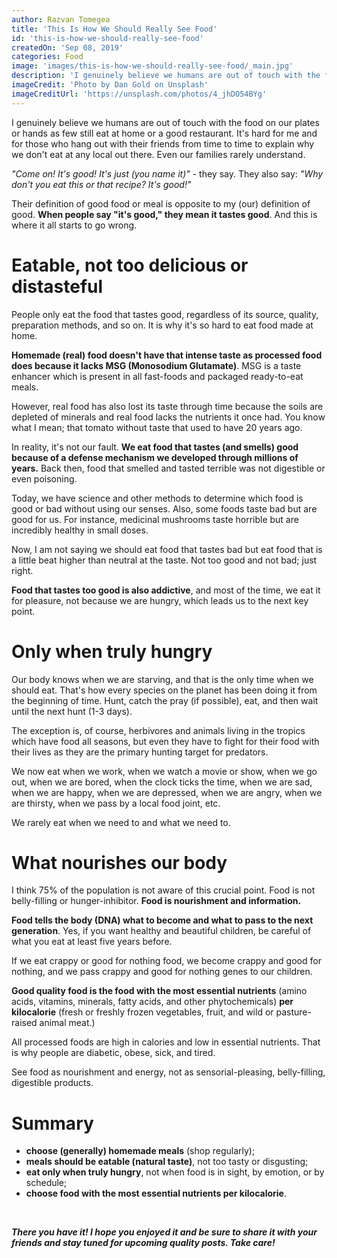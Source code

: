 ```yaml
---
author: Razvan Tomegea
title: 'This Is How We Should Really See Food'
id: 'this-is-how-we-should-really-see-food'
createdOn: 'Sep 08, 2019'
categories: Food
image: 'images/this-is-how-we-should-really-see-food/_main.jpg'
description: 'I genuinely believe we humans are out of touch with the food on our plates or hands as few still eat at home or a good restaurant.'
imageCredit: 'Photo by Dan Gold on Unsplash'
imageCreditUrl: 'https://unsplash.com/photos/4_jhDO54BYg'
---
```


I genuinely believe we humans are out of touch with the food on our plates or hands as few still eat at home or a good restaurant.
It's hard for me and for those who hang out with their friends from time to time to explain why we don't eat at any local out there. Even our families rarely understand.

*"Come on! It's good! It's just (you name it)"* - they say.
They also say: *"Why don't you eat this or that recipe? It's good!"*

Their definition of good food or meal is opposite to my (our) definition of good. **When people say "it's good," they mean it tastes good**. And this is where it all starts to go wrong.

# Eatable, not too delicious or distasteful

People only eat the food that tastes good, regardless of its source, quality, preparation methods, and so on. It is why it's so hard to eat food made at home.

**Homemade (real) food doesn't have that intense taste as processed food does because it lacks MSG (Monosodium Glutamate)**. MSG is a taste enhancer which is present in all fast-foods and packaged ready-to-eat meals.

However, real food has also lost its taste through time because the soils are depleted of minerals and real food lacks the nutrients it once had. You know what I mean; that tomato without taste that used to have 20 years ago.

In reality, it's not our fault. **We eat food that tastes (and smells) good because of a defense mechanism we developed through millions of years.** Back then, food that smelled and tasted terrible was not digestible or even poisoning.

Today, we have science and other methods to determine which food is good or bad without using our senses. Also, some foods taste bad but are good for us. For instance, medicinal mushrooms taste horrible but are incredibly healthy in small doses.

Now, I am not saying we should eat food that tastes bad but eat food that is a little beat higher than neutral at the taste. Not too good and not bad; just right.

**Food that tastes too good is also addictive**, and most of the time, we eat it for pleasure, not because we are hungry, which leads us to the next key point.

# Only when truly hungry

Our body knows when we are starving, and that is the only time when we should eat. That's how every species on the planet has been doing it from the beginning of time. Hunt, catch the pray (if possible), eat, and then wait until the next hunt (1-3 days).

The exception is, of course, herbivores and animals living in the tropics which have food all seasons, but even they have to fight for their food with their lives as they are the primary hunting target for predators.

We now eat when we work, when we watch a movie or show, when we go out, when we are bored, when the clock ticks the time, when we are sad, when we are happy, when we are depressed, when we are angry, when we are thirsty, when we pass by a local food joint, etc.

We rarely eat when we need to and what we need to.

# What nourishes our body

I think 75% of the population is not aware of this crucial point. Food is not belly-filling or hunger-inhibitor. **Food is nourishment and information.**

**Food tells the body (DNA) what to become and what to pass to the next generation**. Yes, if you want healthy and beautiful children, be careful of what you eat at least five years before.

If we eat crappy or good for nothing food, we become crappy and good for nothing, and we pass crappy and good for nothing genes to our children.

**Good quality food is the food with the most essential nutrients** (amino acids, vitamins, minerals, fatty acids, and other phytochemicals) **per kilocalorie** (fresh or freshly frozen vegetables, fruit, and wild or pasture-raised animal meat.)

All processed foods are high in calories and low in essential nutrients. That is why people are diabetic, obese, sick, and tired.

See food as nourishment and energy, not as sensorial-pleasing, belly-filling, digestible products.

# Summary

- **choose (generally) homemade meals** (shop regularly);
- **meals should be eatable (natural taste)**, not too tasty or disgusting;
- **eat only when truly hungry**, not when food is in sight, by emotion, or by schedule;
- **choose food with the most essential nutrients per kilocalorie**.

<br>

***There you have it! I hope you enjoyed it and be sure to share it with your friends and stay tuned for upcoming quality posts. Take care!***
